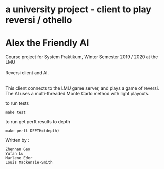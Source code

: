a university project - client to play reversi / othello
=======
# Alex the Friendly AI
Course project for System Praktikum, Winter Semester 2019 / 2020 at the LMU <br>
<br>
Reversi client and AI. <br>
<br>

This client connects to the LMU game server, and plays a game of reversi. The AI uses a multi-threaded Monte Carlo method with light playouts.

to run tests

`make test `

to run get perft results to depth

`make perft DEPTH=(depth)`

Written by : 

    Zhenhan Gao
    Yufan Lu
    Marlene Eder
    Louis Mackenzie-Smith

